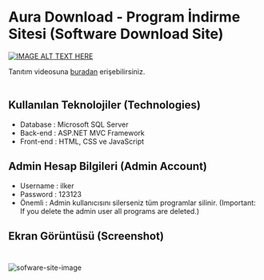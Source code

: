 # Aura Download - Program İndirme Sitesi (Software Download Site) 

[![IMAGE ALT TEXT HERE](https://img.youtube.com/vi/suYQH1vhAGk/0.jpg)](https://www.youtube.com/watch?v=suYQH1vhAGk)

Tanıtım videosuna <a href="https://www.youtube.com/watch?v=suYQH1vhAGk"> buradan</a> erişebilirsiniz. <br><br>
## Kullanılan Teknolojiler (Technologies)
<ul>
<li> Database : Microsoft SQL Server</li>
<li> Back-end : ASP.NET MVC Framework</li>
<li> Front-end : HTML, CSS ve JavaScript </li>
</ul>

## Admin Hesap Bilgileri (Admin Account)
<ul>
<li>Username : ilker</li>
<li>Password : 123123</li>
<li>Önemli : Admin kullanıcısını silerseniz tüm programlar silinir. (Important: If you delete the admin user all programs are deleted.)</li>
</ul>

## Ekran Görüntüsü (Screenshot) <br><br>
![sofware-site-image](https://user-images.githubusercontent.com/58571709/120841108-bf84e280-c573-11eb-907b-56ace77af04e.png)
